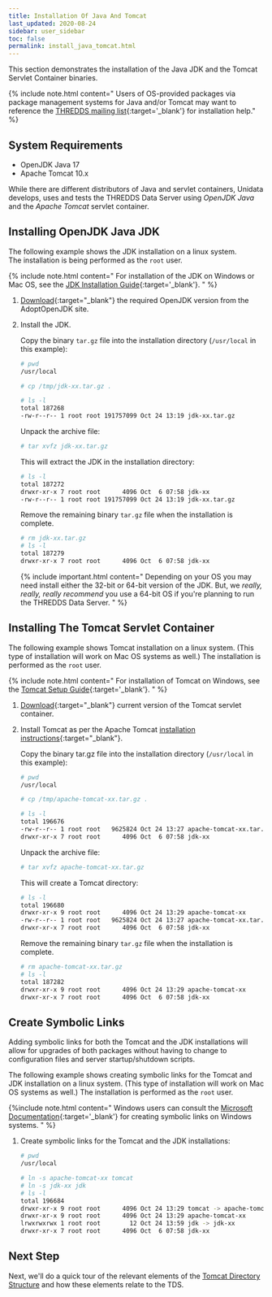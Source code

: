 ```yaml
---
title: Installation Of Java And Tomcat
last_updated: 2020-08-24
sidebar: user_sidebar
toc: false
permalink: install_java_tomcat.html
---
```


This section demonstrates the installation of the Java JDK and the Tomcat Servlet Container binaries.  

{% include note.html content="
Users of OS-provided packages via package management systems for Java and/or Tomcat may want to reference the [THREDDS mailing list](https://www.unidata.ucar.edu/mailing_lists/archives/thredds/){:target='_blank'} for installation help."
%}

## System Requirements

* OpenJDK Java 17
* Apache Tomcat 10.x

While there are different distributors of Java and servlet containers, Unidata develops, uses and tests the THREDDS Data Server using _OpenJDK Java_ and the _Apache Tomcat_ servlet container.


## Installing OpenJDK Java JDK

The following example shows the JDK installation on a linux system.  
The installation is being performed as the `root` user.

{% include note.html content="
For installation of the JDK on Windows or Mac OS, see the [JDK Installation Guide](https://adoptium.net/installation.html){:target='_blank'}.
" %}

1.  [Download](https://adoptium.net/){:target="_blank"} the required OpenJDK version from the AdoptOpenJDK site. 

2.  Install the JDK.

    Copy the binary `tar.gz` file into the installation directory (`/usr/local` in this example):

    ~~~bash
    # pwd
    /usr/local
    
    # cp /tmp/jdk-xx.tar.gz .

    # ls -l
    total 187268
    -rw-r--r-- 1 root root 191757099 Oct 24 13:19 jdk-xx.tar.gz
    ~~~

    Unpack the archive file:

    ~~~bash
    # tar xvfz jdk-xx.tar.gz 
    ~~~

    This will extract the JDK in the installation directory:

    ~~~bash
    # ls -l
    total 187272
    drwxr-xr-x 7 root root      4096 Oct  6 07:58 jdk-xx
    -rw-r--r-- 1 root root 191757099 Oct 24 13:19 jdk-xx.tar.gz
    ~~~

    Remove the remaining binary `tar.gz` file when the installation is complete.
   
    ~~~bash
    # rm jdk-xx.tar.gz
    # ls -l
    total 187279
    drwxr-xr-x 7 root root      4096 Oct  6 07:58 jdk-xx
    ~~~

    {% include important.html content="
    Depending on your OS you may need install either the 32-bit or 64-bit version of the JDK.
    But, we *really, really, really recommend* you use a 64-bit OS if you're planning to run the THREDDS Data Server.
    " %}

<a name="tomcat"></a>
## Installing The Tomcat Servlet Container

The following example shows Tomcat installation on a linux system. 
(This type of installation will work on Mac OS systems as well.) 
The installation is performed as the `root` user.

{% include note.html content="
For installation of Tomcat on Windows, see the [Tomcat Setup Guide](http://tomcat.apache.org/tomcat-10.1-doc/setup.html#Windows){:target='_blank'}.
" %}

1.  [Download](https://tomcat.apache.org/download-10.cgi){:target="_blank"} current version of the Tomcat servlet container.

2.  Install Tomcat as per the Apache Tomcat [installation instructions](http://tomcat.apache.org/tomcat-10.1-doc/setup.html){:target="_blank"}.

    Copy the binary tar.gz file into the installation directory (`/usr/local` in this example):

    ~~~bash
    # pwd
    /usr/local
    
    # cp /tmp/apache-tomcat-xx.tar.gz .

    # ls -l
    total 196676
    -rw-r--r-- 1 root root   9625824 Oct 24 13:27 apache-tomcat-xx.tar.gz
    drwxr-xr-x 7 root root      4096 Oct  6 07:58 jdk-xx
    ~~~

    Unpack the archive file:

    ~~~bash
    # tar xvfz apache-tomcat-xx.tar.gz
    ~~~

    This will create a Tomcat directory:

    ~~~bash
    # ls -l
    total 196680
    drwxr-xr-x 9 root root      4096 Oct 24 13:29 apache-tomcat-xx
    -rw-r--r-- 1 root root   9625824 Oct 24 13:27 apache-tomcat-xx.tar.gz
    drwxr-xr-x 7 root root      4096 Oct  6 07:58 jdk-xx
    ~~~

    Remove the remaining binary `tar.gz` file when the installation is complete.
   
    ~~~bash
    # rm apache-tomcat-xx.tar.gz
    # ls -l
    total 187282
    drwxr-xr-x 9 root root      4096 Oct 24 13:29 apache-tomcat-xx
    drwxr-xr-x 7 root root      4096 Oct  6 07:58 jdk-xx
    ~~~

## Create Symbolic Links

Adding symbolic links for both the Tomcat and the JDK installations will allow for upgrades of both packages without having to change to configuration files and server startup/shutdown scripts.

The following example shows creating symbolic links for the Tomcat and JDK installation on a linux system. 
(This type of installation will work on Mac OS systems as well.) 
The installation is performed as the `root` user.

{%include note.html content="
Windows users can consult the [Microsoft Documentation](https://docs.microsoft.com/en-us/windows/win32/fileio/symbolic-links){:target='_blank'} for creating symbolic links on Windows systems.
" %}

1. Create symbolic links for the Tomcat and the JDK installations:

    ~~~ bash
    # pwd
    /usr/local
    
    # ln -s apache-tomcat-xx tomcat 
    # ln -s jdk-xx jdk
    # ls -l 
    total 196684
    drwxr-xr-x 9 root root      4096 Oct 24 13:29 tomcat -> apache-tomcat-xx
    drwxr-xr-x 9 root root      4096 Oct 24 13:29 apache-tomcat-xx
    lrwxrwxrwx 1 root root        12 Oct 24 13:59 jdk -> jdk-xx
    drwxr-xr-x 7 root root      4096 Oct  6 07:58 jdk-xx
    ~~~

## Next Step

Next, we'll do a quick tour of the relevant elements of the [Tomcat Directory Structure](tomcat_dir_structure_qt.html) and how these elements relate to the TDS.
